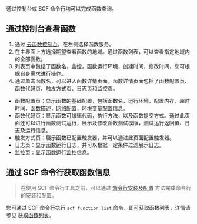 通过控制台或 SCF 命令行均可以完成函数查询。

## 通过控制台查看函数
1. 通过 [云函数控制台](https://console.cloud.tencent.com/scf)，在左侧选择函数服务。
2. 在主界面上方选择期望查看函数的地域。通过函数列表，可以查看指定地域内的全部函数。
4. 列表页中包括了函数名，监控，函数运行环境，创建时间，修改时间，您可根据自身需求进行操作。
5. 通过单击函数名，可以进入函数详情页面。函数详情页面包括了函数配置页、函数代码页、触发方式页、日志页和监控页。
 * 函数配置页：显示函数的基础配置，包括函数名，运行环境，配置内存，超时时间，函数描述，网络配置，环境变量配置信息。
 * 函数代码页：显示函数可编辑代码，执行方法，以及函数提交方式。通过此页面还可以进行函数测试运行，展示及修改函数测试模版，测试运行返回值、日志及运行信息。
 * 触发方式页：展示函数已配置触发器，并可以通过此页面配置触发器。
 * 日志页：显示函数运行日志，并可以根据一定条件过滤展示日志。
 * 监控页：显示函数运行监控信息。

## 通过 SCF 命令行获取函数信息
>在使用 SCF 命令行工具之前，可以通过 [命令行安装及配置](https://intl.cloud.tencent.com/document/product/583/32754) 方法完成命令行的安装和配置。
>
您可通过 SCF 命令行执行 `scf function list` 命令，即可获取函数列表，详情请参见 [获取函数列表](<https://intl.cloud.tencent.com/document/product/583/32763>)。
